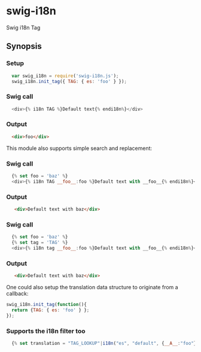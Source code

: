 swig-i18n
=========

Swig i18n Tag

## Synopsis

### Setup
```javascript
  var swig_i18n = require('swig-i18n.js');
  swig_i18n.init_tag({ TAG: { es: 'foo' } });
```

### Swig call
```javascript
  <div>{% i18n TAG %}Default text{% endi18n%}</div>
```

### Output
```html
  <div>foo</div>
```

This module also supports simple search and replacement:

### Swig call
```javascript
  {% set foo = 'baz' %}
  <div>{% i18n TAG __foo__:foo %}Default text with __foo__{% endi18n%}</div>
```

### Output
```html
   <div>Default text with baz</div>
```

### Swig call
```javascript
  {% set foo = 'baz' %}
  {% set tag = 'TAG' %}
  <div>{% i18n tag __foo__:foo %}Default text with __foo__{% endi18n%}</div>
```

### Output
```html
   <div>Default text with baz</div>
```

One could also setup the translation data structure to originate from a callback:

```javascript
swig_i18n.init_tag(function(){ 
  return {TAG: { es: 'foo' } };
});
```

### Supports the i18n filter too

```javascript
  {% set translation = "TAG_LOOKUP"|i18n("es", "default", {__A__:"foo"}) %}{{ translation }}
```  
